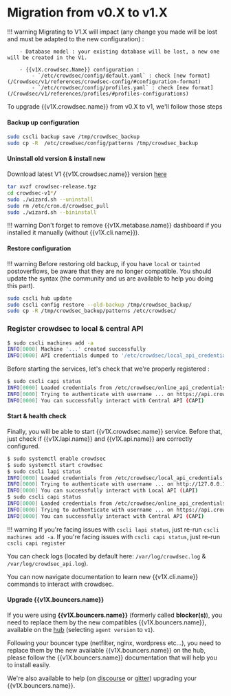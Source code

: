# Migration from v0.X to v1.X

!!! warning
        Migrating to V1.X will impact (any change you made will be lost and must be adapted to the new configuration) :
        
        - Database model : your existing database will be lost, a new one will be created in the V1.

        - {{v1X.crowdsec.Name}} configuration :
            - `/etc/crowdsec/config/default.yaml` : check [new format](/Crowdsec/v1/references/crowdsec-config/#configuration-format)
            - `/etc/crowdsec/config/profiles.yaml` : check [new format](/Crowdsec/v1/references/profiles/#profiles-configurations)


To upgrade {{v1X.crowdsec.name}} from v0.X to v1, we'll follow those steps

#### Backup up configuration

```bash
sudo cscli backup save /tmp/crowdsec_backup
sudo cp -R  /etc/crowdsec/config/patterns /tmp/crowdsec_backup
```

#### Uninstall old version & install new 

Download latest V1 {{v1X.crowdsec.name}} version [here]({{v1X.crowdsec.download_url}})

```bash
tar xvzf crowdsec-release.tgz
cd crowdsec-v1*/
sudo ./wizard.sh --uninstall
sudo rm /etc/cron.d/crowdsec_pull
sudo ./wizard.sh --bininstall
```

!!! warning
        Don't forget to remove {{v1X.metabase.name}} dashboard if you installed it manually (without {{v1X.cli.name}}).

#### Restore configuration

!!! warning
        Before restoring old backup, if you have `local` or `tainted` postoverflows, be aware that they are no longer compatible. You should update the syntax (the community and us are available to help you doing this part).
```bash
sudo cscli hub update
sudo cscli config restore --old-backup /tmp/crowdsec_backup/
sudo cp -R /tmp/crowdsec_backup/patterns /etc/crowdsec/
```

### Register crowdsec to local & central API

```bash
$ sudo cscli machines add -a
INFO[0000] Machine '...' created successfully 
INFO[0000] API credentials dumped to '/etc/crowdsec/local_api_credentials.yaml' 
```

Before starting the services, let's check that we're properly registered :

```bash
$ sudo cscli capi status
INFO[0000] Loaded credentials from /etc/crowdsec/online_api_credentials.yaml 
INFO[0000] Trying to authenticate with username ... on https://api.crowdsec.net/ 
INFO[0000] You can successfully interact with Central API (CAPI) 
```

#### Start & health check

Finally, you will be able to start {{v1X.crowdsec.name}} service. Before that, just check if {{v1X.lapi.name}} and {{v1X.api.name}} are correctly configured.

```bash
$ sudo systemctl enable crowdsec
$ sudo systemctl start crowdsec
$ sudo cscli lapi status
INFO[0000] Loaded credentials from /etc/crowdsec/local_api_credentials.yaml 
INFO[0000] Trying to authenticate with username ... on http://127.0.0.1:8080/ 
INFO[0000] You can successfully interact with Local API (LAPI) 
$ sudo cscli capi status
INFO[0000] Loaded credentials from /etc/crowdsec/online_api_credentials.yaml 
INFO[0000] Trying to authenticate with username ... on https://api.crowdsec.net/ 
INFO[0000] You can successfully interact with Central API (CAPI) 
```

!!! warning
        If you're facing issues with `cscli lapi status`, just re-run `cscli machines add -a`.
        If you're facing issues with `cscli capi status`, just re-run `cscli capi register`


You can check logs (located by default here: `/var/log/crowdsec.log` & `/var/log/crowdsec_api.log`).

You can now navigate documentation to learn new {{v1X.cli.name}} commands to interact with crowdsec.

#### Upgrade {{v1X.bouncers.name}}

If you were using **{{v1X.bouncers.name}}** (formerly called **blocker(s)**), you need to replace them by the new compatibles {{v1X.bouncers.name}}, available on the [hub](https://hub.crowdsec.net/browse/#bouncers) (selecting `agent version` to `v1`).

Following your bouncer type (netfilter, nginx, wordpress etc...), you need to replace them by the new available {{v1X.bouncers.name}} on the hub, please follow the {{v1X.bouncers.name}} documentation that will help you to install easily.

We're also available to help (on [discourse](https://discourse.crowdsec.net/) or [gitter](https://gitter.im/crowdsec-project/community)) upgrading your {{v1X.bouncers.name}}.